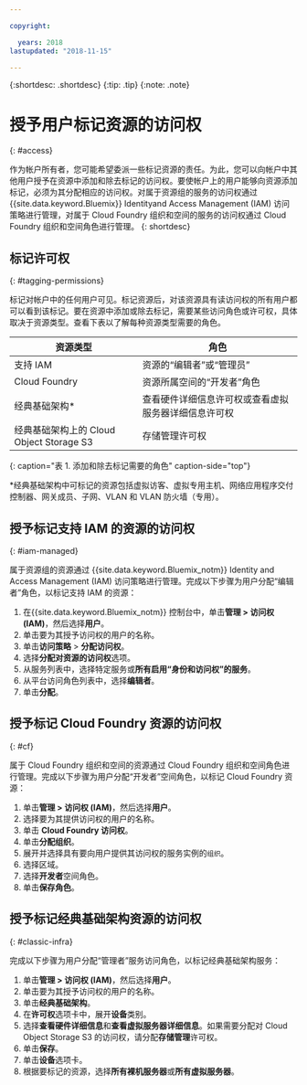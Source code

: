 ```yaml
---

copyright:

  years: 2018
lastupdated: "2018-11-15"

---
```


{:shortdesc: .shortdesc}
{:tip: .tip}
{:note: .note}


# 授予用户标记资源的访问权	
{: #access}	
	
作为帐户所有者，您可能希望委派一些标记资源的责任。为此，您可以向帐户中其他用户授予在资源中添加和除去标记的访问权。要使帐户上的用户能够向资源添加标记，必须为其分配相应的访问权。对属于资源组的服务的访问权通过 {{site.data.keyword.Bluemix}} Identityand Access Management (IAM) 访问策略进行管理，对属于 Cloud Foundry 组织和空间的服务的访问权通过 Cloud Foundry 组织和空间角色进行管理。
{: shortdesc}

## 标记许可权
{: #tagging-permissions}

标记对帐户中的任何用户可见。标记资源后，对该资源具有读访问权的所有用户都可以看到该标记。要在资源中添加或除去标记，需要某些访问角色或许可权，具体取决于资源类型。查看下表以了解每种资源类型需要的角色。 


|资源类型|角色|
|--------|---------------|
|支持 IAM|资源的“编辑者”或“管理员”| 
|Cloud Foundry|资源所属空间的“开发者”角色| 
|经典基础架构*|查看硬件详细信息许可权或查看虚拟服务器详细信息许可权|
|经典基础架构上的 Cloud Object Storage S3|存储管理许可权|
{: caption="表 1. 添加和除去标记需要的角色" caption-side="top"}

*经典基础架构中可标记的资源包括虚拟访客、虚拟专用主机、网络应用程序交付控制器、网关成员、子网、VLAN 和 VLAN 防火墙（专用）。


## 授予标记支持 IAM 的资源的访问权
{: #iam-managed}

属于资源组的资源通过 {{site.data.keyword.Bluemix_notm}} Identity and Access Management (IAM) 访问策略进行管理。完成以下步骤为用户分配“编辑者”角色，以标记支持 IAM 的资源：

  1. 在{{site.data.keyword.Bluemix_notm}} 控制台中，单击**管理 > 访问权 (IAM)**，然后选择**用户**。
  2. 单击要为其授予访问权的用户的名称。 
  3. 单击**访问策略** > **分配访问权**。
  4. 选择**分配对资源的访问权**选项。
  5. 从服务列表中，选择特定服务或**所有启用“身份和访问权”的服务**。
  6. 从平台访问角色列表中，选择**编辑者**。 
  7. 单击**分配**。

## 授予标记 Cloud Foundry 资源的访问权
{: #cf}

属于 Cloud Foundry 组织和空间的资源通过 Cloud Foundry 组织和空间角色进行管理。完成以下步骤为用户分配“开发者”空间角色，以标记 Cloud Foundry 资源：

 1. 单击**管理 > 访问权 (IAM)**，然后选择**用户**。
2. 选择要为其提供访问权的用户的名称。
3. 单击 **Cloud Foundry 访问权**。 
4. 单击**分配组织**。
5. 展开并选择具有要向用户提供其访问权的服务实例的`组织`。 
6. 选择区域。 
7. 选择**开发者**空间角色。
8. 单击**保存角色**。

## 授予标记经典基础架构资源的访问权
{: #classic-infra}

完成以下步骤为用户分配“管理者”服务访问角色，以标记经典基础架构服务：

  1. 单击**管理 > 访问权 (IAM)**，然后选择**用户**。
  2. 单击要为其授予访问权的用户的名称。
  3. 单击**经典基础架构**。
  4. 在**许可权**选项卡中，展开**设备**类别。
  5. 选择**查看硬件详细信息**和**查看虚拟服务器详细信息**。如果需要分配对 Cloud Object Storage S3 的访问权，请分配**存储管理**许可权。
  6. 单击**保存**。
  7. 单击**设备**选项卡。
  8. 根据要标记的资源，选择**所有裸机服务器**或**所有虚拟服务器**。

